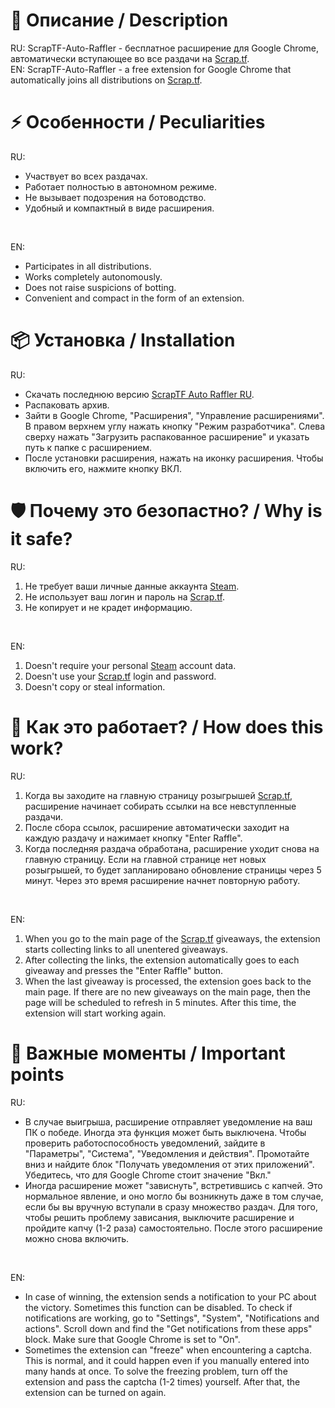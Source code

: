 # 📝 Описание / Description
RU: ScrapTF-Auto-Raffler - бесплатное расширение для Google Chrome, автоматически вступающее во все раздачи на [Scrap.tf](https://scrap.tf).</br>
EN: ScrapTF-Auto-Raffler - a free extension for Google Chrome that automatically joins all distributions on [Scrap.tf](https://scrap.tf).

# ⚡ Особенности / Peculiarities
RU:
- Участвует во всех раздачах.
- Работает полностью в автономном режиме.
- Не вызывает подозрения на ботоводство.
- Удобный и компактный в виде расширения.
</br>

EN:
- Participates in all distributions.
- Works completely autonomously.
- Does not raise suspicions of botting.
- Convenient and compact in the form of an extension.

# 📦 Установка / Installation
RU:
- Скачать последнюю версию [ScrapTF Auto Raffler RU](https://github.com/user-attachments/files/20852790/scraptf-auto-raffler-v2.6.6.RU.zip).
- Распаковать архив.
- Зайти в Google Chrome, "Расширения", "Управление расширениями". В правом верхнем углу нажать кнопку "Режим разработчика". Слева сверху нажать "Загрузить распакованное расширение" и указать путь к папке с расширением.
- После установки расширения, нажать на иконку расширения. Чтобы включить его, нажмите кнопку ВКЛ.

# 🛡️ Почему это безопастно? / Why is it safe?
RU:
1. Не требует ваши личные данные аккаунта [Steam](https://store.steampowered.com/).
2. Не использует ваш логин и пароль на [Scrap.tf](https://scrap.tf).
3. Не копирует и не крадет информацию.
</br>

EN:
1. Doesn't require your personal [Steam](https://store.steampowered.com/) account data.
2. Doesn't use your [Scrap.tf](https://scrap.tf) login and password.
3. Doesn't copy or steal information.

# 🔨 Как это работает? / How does this work?
RU:
1. Когда вы заходите на главную страницу розыгрышей [Scrap.tf](https://scrap.tf/raffles), расширение начинает собирать ссылки на все невступленные раздачи.
2. После сбора ссылок, расширение автоматически заходит на каждую раздачу и нажимает кнопку "Enter Raffle".
3. Когда последняя раздача обработана, расширение уходит снова на главную страницу. Если на главной странице нет новых розыгрышей, то будет запланировано обновление страницы через 5 минут. Через это время расширение начнет повторную работу.
</br>

EN:
1. When you go to the main page of the [Scrap.tf](https://scrap.tf/raffles) giveaways, the extension starts collecting links to all unentered giveaways.
2. After collecting the links, the extension automatically goes to each giveaway and presses the "Enter Raffle" button.
3. When the last giveaway is processed, the extension goes back to the main page. If there are no new giveaways on the main page, then the page will be scheduled to refresh in 5 minutes. After this time, the extension will start working again.

# 🚩 Важные моменты / Important points
RU:
- В случае выигрыша, расширение отправляет уведомление на ваш ПК о победе. Иногда эта функция может быть выключена. Чтобы проверить работоспособность уведомлений, зайдите в "Параметры", "Система", "Уведомления и действия". Промотайте вниз и найдите блок "Получать уведомления от этих приложений". Убедитесь, что для Google Chrome стоит значение "Вкл."
- Иногда расширение может "зависнуть", встретившись с капчей. Это нормальное явление, и оно могло бы возникнуть даже в том случае, если бы вы вручную вступали в сразу множество раздач. Для того, чтобы решить проблему зависания, выключите расширение и пройдите капчу (1-2 раза) самостоятельно. После этого расширение можно снова включить.
</br>

EN:
- In case of winning, the extension sends a notification to your PC about the victory. Sometimes this function can be disabled. To check if notifications are working, go to "Settings", "System", "Notifications and actions". Scroll down and find the "Get notifications from these apps" block. Make sure that Google Chrome is set to "On".
- Sometimes the extension can "freeze" when encountering a captcha. This is normal, and it could happen even if you manually entered into many hands at once. To solve the freezing problem, turn off the extension and pass the captcha (1-2 times) yourself. After that, the extension can be turned on again.
